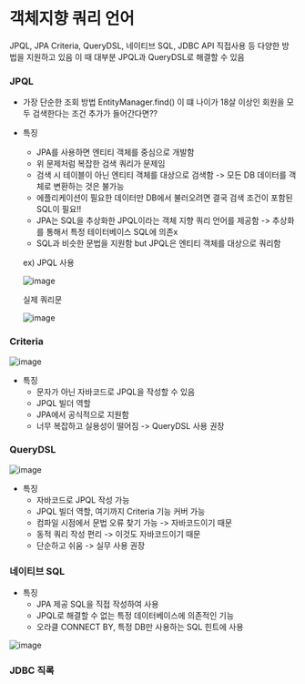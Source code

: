 # 객체지향 쿼리 언어

JPQL, JPA Criteria, QueryDSL, 네이티브 SQL, JDBC API 직접사용 등 다양한 방법을 지원하고 있음
이 때 대부분 JPQL과 QueryDSL로 해결할 수 있음

### JPQL

+ 가장 단순한 조회 방법
  EntityManager.find()
  이 떄 나이가 18살 이상인 회원을 모두 검색한다는 조건 추가가 들어간다면??

+ 특징
  + JPA를 사용하면 엔티티 객체를 중심으로 개발함
  + 위 문제처럼 복잡한 검색 쿼리가 문제임
  + 검색 시 테이블이 아닌 엔티티 객체를 대상으로 검색함 -> 모든 DB 데이터를 객체로 변환하는 것은 불가능
  + 에플리케이션이 필요한 데이터만 DB에서 불러오려면 결국 검색 조건이 포함된 SQL이 필요!!
  + JPA는 SQL을 추상화한 JPQL이라는 객체 지향 쿼리 언어를 제공함 -> 추상화를 통해서 특정 테이터베이스 SQL에 의존x
  + SQL과 비슷한 문법을 지원함 but JPQL은 엔티티 객체를 대상으로 쿼리함
  
  ex)
    JPQL 사용
  
   ![image](https://github.com/ManchanTime/TrashBoys/assets/127479677/b417cfc7-f4d1-48b4-9f15-1901fe68e37a)

    실제 쿼리문

    ![image](https://github.com/ManchanTime/TrashBoys/assets/127479677/d18c5d64-53b5-4e11-a6b7-3e4b6517110f)

### Criteria

![image](https://github.com/ManchanTime/TrashBoys/assets/127479677/84cd2788-879e-4754-9d71-dd998bea6d20)

+ 특징
  + 문자가 아닌 자바코드로 JPQL을 작성할 수 있음
  + JPQL 빌더 역할
  + JPA에서 공식적으로 지원함
  + 너무 복잡하고 실용성이 떨어짐 -> QueryDSL 사용 권장

### QueryDSL

![image](https://github.com/ManchanTime/TrashBoys/assets/127479677/6e9aae59-ee3e-4379-a8c9-eda530c31a84)

+ 특징
  + 자바코드로 JPQL 작성 가능
  + JPQL 빌더 역할, 여기까지 Criteria 기능 커버 가능
  + 컴파일 시점에서 문법 오류 찾기 가능 -> 자바코드이기 때문
  + 동적 쿼리 작성 편리 -> 이것도 자바코드이기 때문
  + 단순하고 쉬움
    -> 실무 사용 권장

### 네이티브 SQL

+ 특징
  + JPA 제공 SQL을 직접 작성하여 사용
  + JPQL로 해결할 수 없는 특정 데이터베이스에 의존적인 기능
  + 오라클 CONNECT BY, 특정 DB만 사용하는 SQL 힌트에 사용

![image](https://github.com/ManchanTime/TrashBoys/assets/127479677/b3cc0ac7-0afd-41e7-8e71-8dda8f2c2140)

### JDBC 직록
